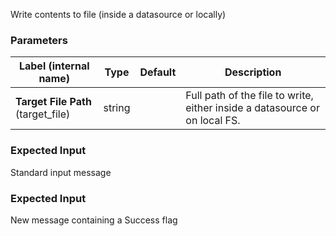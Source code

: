 
 Write contents to file (inside a datasource or locally)

### Parameters
|Label (internal name)|Type|Default|Description|
|---|---|---|---|
|**Target File Path** (target_file)|string|<no value>|Full path of the file to write, either inside a datasource or on local FS.|



### Expected Input
Standard input message


### Expected Input
New message containing a Success flag


